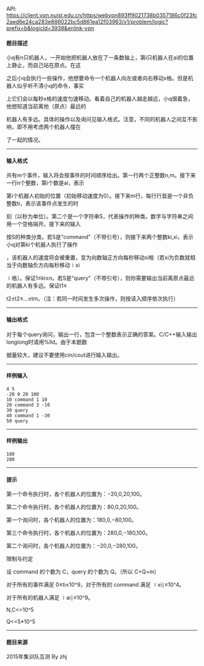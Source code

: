 API: https://client.vpn.nuist.edu.cn/https/webvpn893ff9021738b0357186c0f23fc2aed6e24ca283e886022bc5d861ea12f03963/v1/problem/logic?prefix=b&logicId=3938&enlink-vpn

#### 题目描述

小q有n只机器人，一开始他把机器人放在了一条数轴上，第i只机器人在ai的位置上静止，而自己站在原点。在这

之后小q会执行一些操作，他想要命令一个机器人向左或者向右移动x格。但是机器人似乎听不清小q的命令，事实

上它们会以每秒x格的速度匀速移动。看着自己的机器人越走越远，小q很着急，他想知道当前离他（原点）最远的

机器人有多远。具体的操作以及询问见输入格式。注意，不同的机器人之间互不影响，即不用考虑两个机器人撞在

了一起的情况。

---

#### 输入格式

共有m个事件，输入将会按事件的时间顺序给出。第一行两个正整数n,m。接下来一行n个整数，第i个数是ai，表示

第i个机器人初始的位置（初始移动速度为0）。接下来m行，每行行首是一个非负整数ti，表示该事件点发生的时

刻（以秒为单位）。第二个是一个字符串S，代表操作的种类。数字与字符串之间用一个空格隔开。接下来的输入

按S的种类分类。若S是“command”（不带引号），则接下来两个整数ki,xi，表示小q对第ki个机器人执行了操作

，该机器人的速度将会被重置，变为向数轴正方向每秒移动xi格（若xi为负数就相当于向数轴负方向每秒移动∣xi

∣格）。保证1≤ki≤n。若S是“query”（不带引号），则你需要输出当前离原点最远的机器人有多远。保证t1≤

t2≤t2≤...≤tm。（注：若同一时间发生多次操作，则按读入顺序依次执行）

---

#### 输出格式

对于每个query询问，输出一行，包含一个整数表示正确的答案。C/C++输入输出longlong时请用%lld。由于本题数

据量较大，建议不要使用cin/cout进行输入输出。

---

#### 样例输入
```
4 5
-20 0 20 100
10 command 1 10
20 command 3 -10
30 query
40 command 1 -30
50 query
```

---

#### 样例输出
```
180
280
```

---

#### 提示

第一个命令执行时，各个机器人的位置为：−20,0,20,100。

第二个命令执行时，各个机器人的位置为：80,0,20,100。

第一个询问时，各个机器人的位置为：180,0,−80,100。

第三个命令执行时，各个机器人的位置为：280,0,−180,100。

第二个询问时，各个机器人的位置为：−20,0,−280,100。

限制与约定

设 command 的个数为 C，query 的个数为 Q。（所以 C+Q=m）

对于所有的事件满足 0≤ti≤10^9，对于所有的 command 满足 ∣xi∣≤10^4。

对于所有的机器人满足 ∣ai∣≤10^9。

N,C<=10^5

Q<=5\*10^5

---

#### 题目来源

2015年集训队互测 By zhj